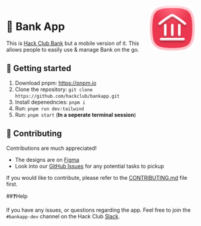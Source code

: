 <img src="assets/hcb-icon-icon-original.png" alt="Bank Logo" align="right" width="120" />

# 💸 Bank App 

This is [Hack Club Bank](https://bank.hackclub.com) but a mobile version of it. This allows people to easily use & manage Bank on the go.

## 🚀 Getting started
1. Download pnpm: https://pnpm.io
2. Clone the repository: `git clone https://github.com/hackclub/bankapp.git`
3. Install depenedncies: `pnpm i`
4. Run: `pnpm run dev:tailwind`
5. Run: `pnpm start` (**In a seperate terminal session**)

## 👥 Contributing

Contributions are much appreciated!

- The designs are on [Figma](https://www.figma.com/team_invite/redeem/QiB0pt21NRldORTSH9TCCV)
- Look into our [GitHub Issues](https://github.com/hackclub/bankapp/issues) for any potential tasks to pickup

If you would like to contribute, please refer to the [CONTRIBUTING.md](./CONTRIBUTING.md) file first.

##❓Help

If you have any issues, or questions regarding the app. Feel free to join the `#bankapp-dev` channel on the Hack Club [Slack](https://slack.hackclub.com).
